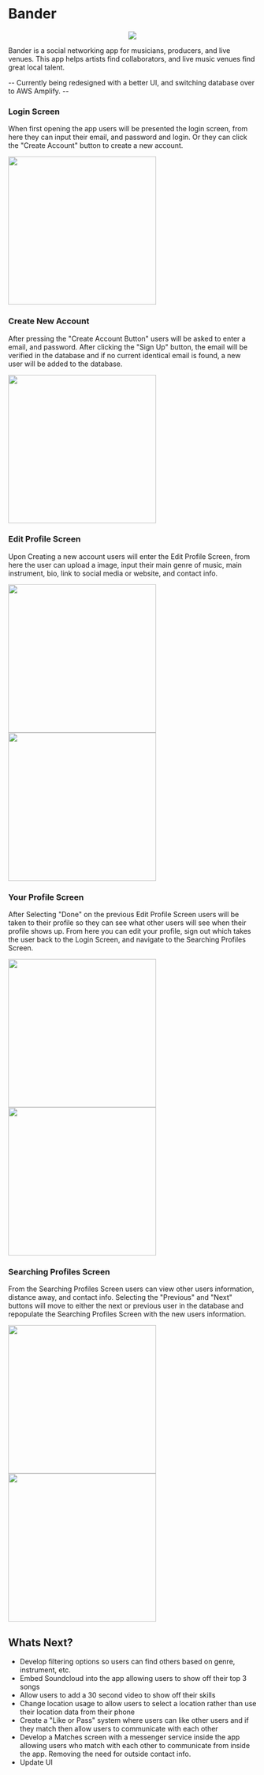 # Bander

<p align="center">
  <img src="ReadmeResources/bander_logo.png" />
</p>

 Bander is a social networking app for musicians, producers, and live venues. This app helps artists find collaborators, and live music venues find great local talent.

-- Currently being redesigned with a better UI, and switching database over to AWS Amplify. --

### Login Screen 
When first opening the app users will be presented the login screen, from here they can input their email, and password and login. Or they can click the "Create Account" button to create a new account.  

<img src="ReadmeResources/LoginScreen.png" width="300" >  

### Create New Account 
After pressing the "Create Account Button" users will be asked to enter a email, and password. After clicking the "Sign Up" button, the email will be verified in the database and if no current identical email is found, a new user will be added to the database.  

<img src="ReadmeResources/CreateUsernameScreen.png" width="300" >  

### Edit Profile Screen 
Upon Creating a new account users will enter the Edit Profile Screen, from here the user can upload a image, input their main genre of music, main instrument, bio, link to social media or website, and contact info.  
<p float="left">
<img src="ReadmeResources/EditProfileLater1.png" width="300" >
<img src="ReadmeResources/EditProfileLater2.png" width="300" >  
</p>  

### Your Profile Screen 
After Selecting "Done" on the previous Edit Profile Screen users will be taken to their profile so they can see what other users will see when their profile shows up. From here you can edit your profile, sign out which takes the user back to the Login Screen, and navigate to the Searching Profiles Screen.  

<p float="left">
<img src="ReadmeResources/YourProfile1.png" width="300" >
<img src="ReadmeResources/YourProfile2.png" width="300" >  
</p>

### Searching Profiles Screen 
From the Searching Profiles Screen users can view other users information, distance away, and contact info. Selecting the "Previous" and "Next" buttons will move to either the next or previous user in the database and repopulate the Searching Profiles Screen with the new users information.
<p float="left">
<img src="ReadmeResources/SearchingProfiles1.png" width="300" >
<img src="ReadmeResources/SearchingProfiles2.png" width="300" >  
</p>

## Whats Next? 
<ul>
<li>Develop filtering options so users can find others based on genre, instrument, etc.</li>
<li>Embed Soundcloud into the app allowing users to show off their top 3 songs</li>
<li>Allow users to add a 30 second video to show off their skills</li>
<li>Change location usage to allow users to select a location rather than use their location data from their phone</li>
<li>Create a "Like or Pass" system where users can like other users and if they match then allow users to communicate with each other </li>
<li>Develop a Matches screen with a messenger service inside the app allowing users who match with each other to communicate from inside the app. Removing the need for outside contact info. </li>
<li>Update UI</li>
</ul>